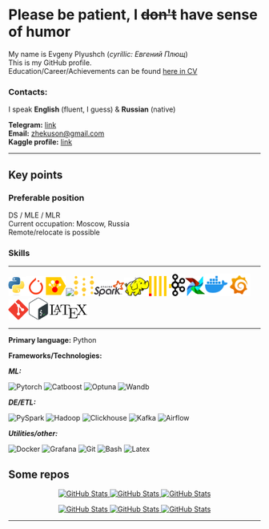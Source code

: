 # Please be patient, I ~~don't~~ have sense of humor
My name is Evgeny Plyushch (_cyrillic: Евгений Плющ_)  
This is my GitHub profile.  
Education/Career/Achievements can be found [here in CV](https://drive.google.com/file/d/1oY-DEJxrwSMvIJPyxY0dVUbGOgz5xsDF/view)

### Contacts:
I speak **English** (fluent, I guess) & **Russian** (native)

**Telegram:** [link](https://t.me/Zhekuson)  
**Email:**  zhekuson@gmail.com    
**Kaggle profile:** [link](https://www.kaggle.com/zhekuson)

---
## Key points
### Preferable position
DS / MLE / MLR  
Current occupation: Moscow, Russia  
Remote/relocate is possible
### Skills

---
<img src="assets/python.svg" width="35"><img src="assets/pytorch.svg" width="40"><img src="assets/catboost.svg" width="40"><img src="assets/optuna.ico" width="40"><img src="assets/wandb.svg" width="40"><img src="assets/apache_spark.svg" width="60"><img src="assets/hadoop.svg" width="50"><img src="assets/clickhouse.svg" width="45"><img src="assets/kafka.svg" width="27"><img src="assets/airflow.svg" width="40"><img src="assets/docker.svg" width="45"><img src="assets/grafana.svg" width="45"><img src="assets/git_icon.svg" width="40"><img src="assets/bash.svg" width="40"><img src="assets/LaTeX_logo.svg" width="80">

---

**Primary language:** Python

[//]: # (**Familiar:**  Golang)

**Frameworks/Technologies:**

**_ML:_**

![Pytorch](https://img.shields.io/badge/Pytorch-fa3812) 
![Catboost](https://img.shields.io/badge/Catboost-fccb00)
![Optuna](https://img.shields.io/badge/Optuna-0a2c75) 
![Wandb](https://img.shields.io/badge/Wandb-191c1e)

_**DE/ETL:**_ 

![PySpark](https://img.shields.io/badge/PySpark-f44f00) 
![Hadoop](https://img.shields.io/badge/Hadoop-efeb03) 
![Clickhouse](https://img.shields.io/badge/Clickhouse-fccb00)
![Kafka](https://img.shields.io/badge/Kafka-ffffff) 
![Airflow](https://img.shields.io/badge/Airflow-35e5f1) 

**_Utilities/other:_**

![Docker](https://img.shields.io/badge/Docker-2060f6) ![Grafana](https://img.shields.io/badge/Grafana-fb7a00)
![Git](https://img.shields.io/badge/Git-fa401e) ![Bash](https://img.shields.io/badge/Bash-22b643) ![Latex](https://img.shields.io/badge/Latex-010101)  


## Some repos 

<div>
<p align="center">    
	
<a href="https://github.com/Zhekuson/TabnetResearch">
            <img src="https://github-readme-stats.vercel.app/api/pin/?username=Zhekuson&repo=TabnetResearch&theme=one_dark_pro" alt="GitHub Stats" />
        </a>
<a href="https://github.com/Zhekuson/AutoML-thesis" >
            <img src="https://github-readme-stats.vercel.app/api/pin/?username=Zhekuson&repo=AutoML-thesis&theme=one_dark_pro" alt="GitHub Stats" />
        </a>
<a href="https://github.com/Zhekuson/Analytic-geometry" >
            <img src="https://github-readme-stats.vercel.app/api/pin/?username=Zhekuson&repo=Analytic-geometry&theme=one_dark_pro" alt="GitHub Stats" />
        </a>
</p>

<p align="center">
<a href="https://github.com/Zhekuson/SVDFaces">
            <img src="https://github-readme-stats.vercel.app/api/pin/?username=Zhekuson&repo=SVDFaces&theme=one_dark_pro" alt="GitHub Stats" />
        </a>


<a href="https://github.com/Zhekuson/slam" >
            <img src="https://github-readme-stats.vercel.app/api/pin/?username=Zhekuson&repo=slam&theme=one_dark_pro" alt="GitHub Stats" />
        </a>


<a href="https://github.com/Zhekuson/codequiz" >
            <img src="https://github-readme-stats.vercel.app/api/pin/?username=Zhekuson&repo=codequiz&theme=one_dark_pro" alt="GitHub Stats" />
        </a>




</p>


</div>



---

[//]: # (## Education)

[//]: # ()
[//]: # (| Level             | Place of study                              | Field of study                                                                        | Timeline  |)

[//]: # (|-------------------|---------------------------------------------|---------------------------------------------------------------------------------------|-----------|)

[//]: # (| Master's degree   | HSE University, Faculty of Computer Science | Applied Mathematics and Informatics<br/>&#40;Machine Learning and Data‐Intensive Systems&#41; | 2022-2024 |)

[//]: # (| Bachelor's degree | HSE University, Faculty of Computer Science | Software Engineering                                                                  | 2018-2022 |)

[//]: # (| High School       | Lyceum №1580 at the MSTU                    | General education, in-depth Physics and Mathematics                                   | 2015-2018 |)

[//]: # ()
[//]: # (_"I used to be a developer like you. Then I took an arrow in the knee"_)

[//]: # ()
